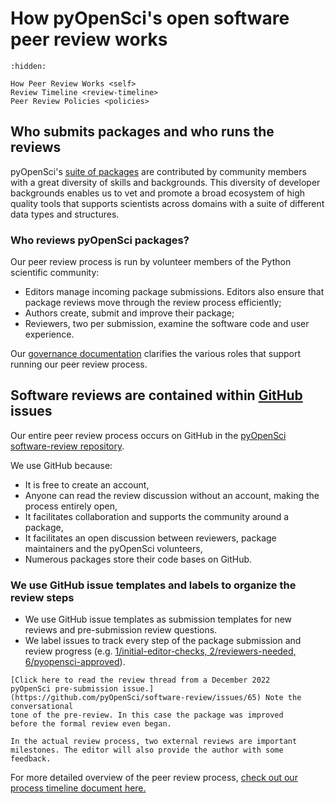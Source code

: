 # How pyOpenSci's open software peer review works


```{toctree}
:hidden:

How Peer Review Works <self>
Review Timeline <review-timeline>
Peer Review Policies <policies>
```

## Who submits packages and who runs the reviews 

pyOpenSci's [suite of packages](https://www.pyopensci.org/python-packages/) are 
contributed by community members with a great diversity of skills and backgrounds. This diversity 
of developer backgrounds enables us to vet and promote a broad ecosystem of 
high quality tools 
that supports scientists across domains with a suite of different data 
types and structures. 

### Who reviews pyOpenSci packages?

Our peer review process is run by volunteer members of the Python scientific 
community:

* Editors manage incoming package submissions. Editors also ensure 
that package reviews move through the review process efficiently; 
* Authors create, submit and improve their package; 
* Reviewers, two per submission, examine the software code and user experience. 

Our [governance documentation](https://www.pyopensci.org/governance) clarifies 
the various roles that support running our peer review process. 

## Software reviews are contained within [GitHub](https://www.github.com/pyOpenSci) issues

Our entire peer review process occurs on GitHub in the 
[pyOpenSci software-review repository](https://www.github.com/pyopensci/software-review). 

We use GitHub because:

* It is free to create an account,
* Anyone can read the review discussion without an account, making the process entirely open,
* It facilitates collaboration and supports the community around a package,
* It facilitates an open discussion between reviewers, package maintainers and the pyOpenSci volunteers,
* Numerous packages store their code bases on GitHub.

### We use GitHub issue templates and labels to organize the review steps

* We use GitHub issue templates as submission templates for new reviews and pre-submission review questions.
* We label issues to track every step of the package submission and review progress (e.g. [1/initial-editor-checks, 2/reviewers-needed, 6/pyopensci-approved](https://github.com/pyOpenSci/software-review/labels)).

```{note}
[Click here to read the review thread from a December 2022 
pyOpenSci pre-submission issue.](https://github.com/pyOpenSci/software-review/issues/65) Note the conversational 
tone of the pre-review. In this case the package was improved 
before the formal review even began. 

In the actual review process, two external reviews are important milestones. The editor will also provide the author with some feedback.
```

For more detailed overview of the peer review process, [check out our process 
timeline document here.](review-timeline) 
